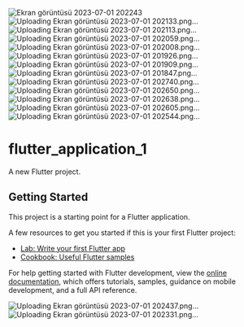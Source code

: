 ![Ekran görüntüsü 2023-07-01 202243](https://github.com/seperet/Apple-Flutter/assets/91972196/f56a3ca7-d79e-4ba8-a564-f4aa404bd9ac)
![Uploading Ekran görüntüsü 2023-07-01 202133.png…]()
![Uploading Ekran görüntüsü 2023-07-01 202113.png…]()
![Uploading Ekran görüntüsü 2023-07-01 202059.png…]()
![Uploading Ekran görüntüsü 2023-07-01 202008.png…]()
![Uploading Ekran görüntüsü 2023-07-01 201926.png…]()
![Uploading Ekran görüntüsü 2023-07-01 201909.png…]()
![Uploading Ekran görüntüsü 2023-07-01 201847.png…]()
![Uploading Ekran görüntüsü 2023-07-01 202740.png…]()
![Uploading Ekran görüntüsü 2023-07-01 202650.png…]()
![Uploading Ekran görüntüsü 2023-07-01 202638.png…]()
![Uploading Ekran görüntüsü 2023-07-01 202605.png…]()
![Uploading Ekran görüntüsü 2023-07-01 202544.png…]()
# flutter_application_1

A new Flutter project.

## Getting Started

This project is a starting point for a Flutter application.

A few resources to get you started if this is your first Flutter project:

- [Lab: Write your first Flutter app](https://docs.flutter.dev/get-started/codelab)
- [Cookbook: Useful Flutter samples](https://docs.flutter.dev/cookbook)

For help getting started with Flutter development, view the
[online documentation](https://docs.flutter.dev/), which offers tutorials,
samples, guidance on mobile development, and a full API reference.


![Uploading Ekran görüntüsü 2023-07-01 202437.png…]()
![Uploading Ekran görüntüsü 2023-07-01 202331.png…]()
